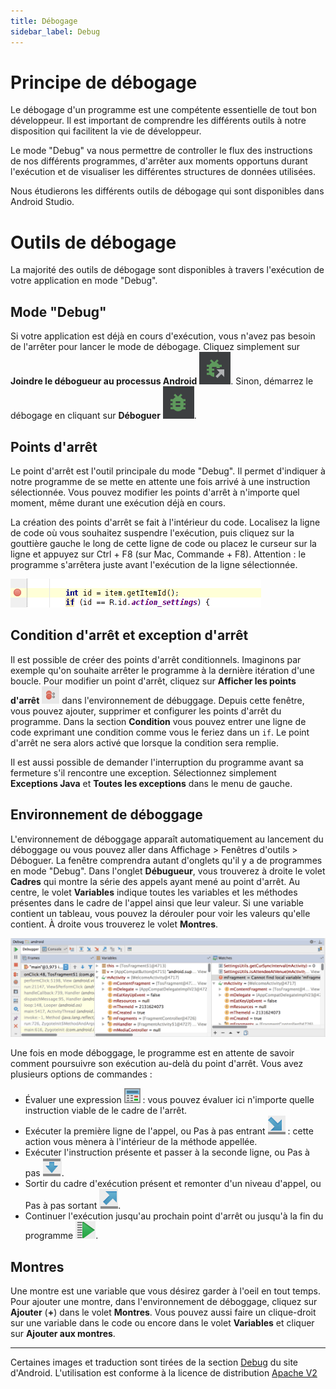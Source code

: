 ```yaml
---
title: Débogage
sidebar_label: Debug
---
```


# Principe de débogage 

Le débogage d'un programme est une compétente essentielle de tout bon développeur. Il est important de comprendre les différents outils à notre disposition qui facilitent la vie de développeur.

Le mode "Debug" va nous permettre de controller le flux des instructions de nos différents programmes, d'arrêter aux moments opportuns durant l'exécution et de visualiser les différentes structures de données utilisées.

Nous étudierons les différents outils de débogage qui sont disponibles dans Android Studio.

# Outils de débogage

La majorité des outils de débogage sont disponibles à travers l'exécution de votre application en mode "Debug". 

## Mode "Debug"

Si votre application est déjà en cours d'exécution, vous n'avez pas besoin de l'arrêter pour lancer le mode de débogage. Cliquez simplement sur **Joindre le débogueur au processus Android** ![](debug/toolbar-attach-debugger.png). Sinon, démarrez le débogage en cliquant sur **Déboguer** ![](debug/toolbar-debug.png).

## Points d'arrêt

Le point d'arrêt est l'outil principale du mode "Debug". Il permet d'indiquer à notre programme de se mette en attente une fois arrivé à une instruction sélectionnée. Vous pouvez modifier les points d'arrêt à n'importe quel moment, même durant une exécution déjà en cours.

La création des points d'arrêt se fait à l'intérieur du code. Localisez la ligne de code où vous souhaitez suspendre l'exécution, puis cliquez sur la gouttière gauche le long de cette ligne de code ou placez le curseur sur la ligne et appuyez sur Ctrl + F8 (sur Mac, Commande + F8). Attention : le programme s'arrêtera juste avant l'exécution de la ligne sélectionnée.

![](debug/as-breakpointline.png)

## Condition d'arrêt et exception d'arrêt

Il est possible de créer des points d'arrêt conditionnels. Imaginons par exemple qu'on souhaite arrêter le programme à la dernière itération d'une boucle. Pour modifier un point d'arrêt, cliquez sur **Afficher les points d'arrêt** ![](debug/as-viewbreakbutton.png) dans l'environnement de débuggage. Depuis cette fenêtre, vous pouvez ajouter, supprimer et configurer les points d'arrêt du programme. Dans la section **Condition** vous pouvez entrer une ligne de code exprimant une condition comme vous le feriez dans un `if`. Le point d'arrêt ne sera alors activé que lorsque la condition sera remplie.

Il est aussi possible de demander l'interruption du programme avant sa fermeture s'il rencontre une exception. Sélectionnez simplement **Exceptions Java** et **Toutes les exceptions** dans le menu de gauche.

## Environnement de déboggage

L'environnement de déboggage apparaît automatiquement au lancement du déboggage ou vous pouvez aller dans Affichage > Fenêtres d'outils > Déboguer. La fenêtre comprendra autant d'onglets qu'il y a de programmes en mode "Debug". Dans l'onglet **Débugueur**, vous trouverez à droite le volet **Cadres** qui montre la série des appels ayant mené au point d'arrêt. Au centre, le volet **Variables** indique toutes les variables et les méthodes présentes dans le cadre de l'appel ainsi que leur valeur. Si une variable contient un tableau, vous pouvez la dérouler pour voir les valeurs qu'elle contient. À droite vous trouverez le volet **Montres**. 

![](debug/as-watchesview.png)

Une fois en mode déboggage, le programme est en attente de savoir comment poursuivre son exécution au-delà du point d'arrêt. Vous avez plusieurs options de commandes :

- Évaluer une expression ![](debug/debugger_button_evaluate_2-0.png) : vous pouvez évaluer ici n'importe quelle instruction viable de le cadre de l'arrêt. 
- Exécuter la première ligne de l'appel, ou Pas à pas entrant ![](debug/debugger_button_stepinto_2-0.png) : cette action vous mènera à l'intérieur de la méthode appellée.
- Exécuter l'instruction présente et passer à la seconde ligne, ou Pas à pas ![](debug/debugger_button_stepover_2-0.png).
- Sortir du cadre d'exécution présent et remonter d'un niveau d'appel, ou Pas à pas sortant ![](debug/debugger_button_stepout_2-0.png).
- Continuer l'exécution jusqu'au prochain point d'arrêt ou jusqu'à la fin du programme ![](debug/debugger_button_resume_2-0.png).

## Montres
Une montre est une variable que vous désirez garder à l'oeil en tout temps. Pour ajouter une montre, dans l'environnement de déboggage, cliquez sur **Ajouter** (**+**) dans le volet **Montres**. Vous pouvez aussi faire un clique-droit sur une variable dans le code ou encore dans le volet **Variables** et cliquer sur **Ajouter aux montres**. 

***

Certaines images et traduction sont tirées de la section [Debug](https://developer.android.com/studio/debug) du site d'Android. L'utilisation est conforme à la licence de distribution [Apache V2](http://www.apache.org/licenses/LICENSE-2.0)